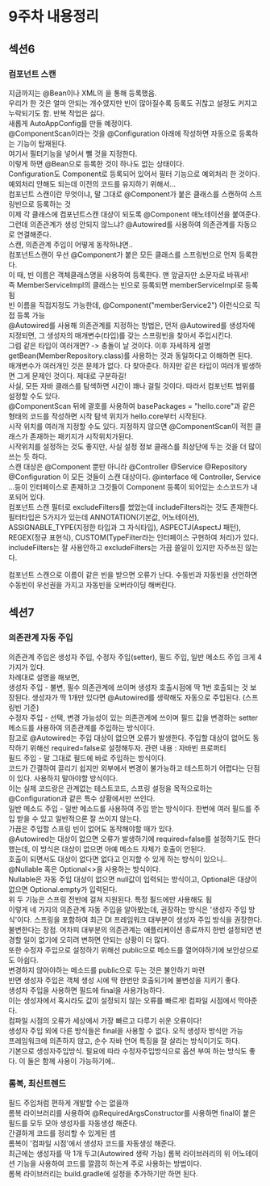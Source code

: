 # 9주차 내용정리  

## 섹션6  
### 컴포넌트 스캔  
지금까지는 @Bean이나 XML의 <bean>을 통해 등록했음.  
우리가 한 것은 얼마 안되는 개수였지만 빈이 많아질수록 등록도 귀찮고 설정도 커지고 누락되기도 함. 반복 작업은 싫다.  
새롭게 AutoAppConfig를 만들 예정이다.  
@ComponentScan이라는 것을 @Configuration 아래에 작성하면 자동으로 등록하는 기능이 탑재된다.  
여기서 필터기능을 넣어서 뺄 것을 지정한다.  
이렇게 하면 @Bean으로 등록한 것이 하나도 없는 상태이다.  
Configuration도 Component로 등록되어 있어서 필터 기능으로 예외처리 한 것이다. 예외처리 안해도 되는데 이전의 코드를 유지하기 위해서...   
컴포넌트 스캔이란 무엇이냐, 말 그대로 @Component가 붙은 클래스를 스캔하여 스프링빈으로 등록하는 것  
이제 각 클래스에 컴포넌트스캔 대상이 되도록 @Component 애노테이션을 붙여준다.  
그런데 의존관계가 생성 안되지 않느냐? @Autowired를 사용하여 의존관계를 자동으로 연결해준다.  
스캔, 의존관계 주입이 어떻게 동작하냐면..  
컴포넌트스캔이 우선 @Component가 붙은 모든 클래스를 스프링빈으로 먼저 등록한다.  
이 때, 빈 이름은 객체클래스명을 사용하여 등록한다. 맨 앞글자만 소문자로 바꿔서!  
즉 MemberServiceImpl의 클래스는 빈으로 등록되면 memberServiceImpl로 등록됨  
빈 이름을 직접지정도 가능한데, @Component("memberService2") 이런식으로 직접 등록 가능  
@Autowired를 사용해 의존관계를 지정하는 방법은, 먼저 @Autowired를 생성자에 지정되면, 그 생성자의 매개변수(타입)를 갖는 스프링빈을 찾아서 주입시킨다.  
그럼 같은 타입이 여러개면? -> 충돌이 날 것이다. 이후 자세하게 설명  
getBean(MemberRepository.class)를 사용하는 것과 동일하다고 이해하면 된다.  
매개변수가 여러개인 것은 문제가 없다. 다 찾아준다. 하지만 같은 타입이 여러개 발생하면 그게 문제인 것이다. 제대로 구분하길!  
사실, 모든 자바 클래스를 탐색하면 시간이 꽤나 걸릴 것이다. 따라서 컴포넌트 범위를 설정할 수도 있다.  
@ComponentScan 뒤에 괄호를 사용하여 basePackages = "hello.core"과 같은 형태의 코드를 작성하면 시작 탐색 위치가 hello.core부터 시작된다.  
시작 위치를 여러개 지정할 수도 있다. 지정하지 않으면 @ComponentScan이 적힌 클래스가 존재하는 패키지가 시작위치가된다.  
시작위치를 설정하는 것도 좋지만, 사실 설정 정보 클래스를 최상단에 두는 것을 더 많이 쓰는 듯 하다.  
스캔 대상은 @Component 뿐만 아니라 @Controller @Service @Repository @Configuration 이 모든 것들이 스캔 대상이다. @interface 에 Controller, Service ...등이 인터페이스로 존재하고 그것들이 Component 등록이 되어있는 소스코드가 내포되어 있다.  
컴포넌트 스캔 필터로 excludeFilters를 썼었는데 includeFilters라는 것도 존재한다.  
필터타입은 5가지가 있는데 ANNOTATION(기본값, 어노테이션), ASSIGNABLE_TYPE(지정한 타입과 그 자식타입), ASPECTJ(AspectJ 패턴), REGEX(정규 표현식), CUSTOM(TypeFilter라는 인터페이스 구현하여 처리)가 있다.  
includeFilters는 잘 사용안하고 excludeFilters는 가끔 쓸일이 있지만 자주쓰진 않는다.  

컴포넌트 스캔으로 이름이 같은 빈을 받으면 오류가 난다. 수동빈과 자동빈을 선언하면 수동빈이 우선권을 가지고 자동빈을 오버라이딩 해버린다.  


## 섹션7  
### 의존관계 자동 주입  
의존관계 주입은 생성자 주입, 수정자 주입(setter), 필드 주입, 일반 메소드 주입 크게 4가지가 있다.  
차례대로 설명을 해보면,  
생성자 주입 - 불변, 필수 의존관계에 쓰이며 생성자 호출시점에 딱 1번 호출되는 것 보장된다. 
생성자가 딱 1개만 있다면 @Autowired를 생략해도 자동으로 주입된다. (스프링빈 기준)  
수정자 주입 - 선택, 변경 가능성이 있는 의존관계에 쓰이며 필드 값을 변경하는 setter 메소드를 사용하여 의존관계를 주입하는 방식이다.  
참고로 @Autowired는 주입 대상이 없으면 오류가 발생한다. 주입할 대상이 없어도 동작하기 위해선 required=false로 설정해두자. 관련 내용 : 자바빈 프로퍼티  
필드 주입 - 말 그대로 필드에 바로 주입하는 방식이다.  
코드가 간결하여 끌리기 쉽지만 외부에서 변경이 불가능하고 테스트하기 어렵다는 단점이 있다. 사용하지 말아야할 방식이다.  
이는 실제 코드랑은 관계없는 테스트코드, 스프링 설정을 목적으로하는 @Configuration과 같은 특수 상황에서만 쓰인다.  
일반 메소드 주입 - 일반 메소드를 사용하여 주입 받는 방식이다. 한번에 여러 필드를 주입 받을 수 있고 일반적으론 잘 쓰이지 않는다.  
가끔은 주입할 스프링 빈이 없어도 동작해야할 때가 있다.  
@Autowired는 대상이 없으면 오류가 발생하기에 required=false를 설정하기도 한다 했는데, 이 방식은 대상이 없으면 아예 메소드 자체가 호출이 안된다.  
호출이 되면서도 대상이 없다면 없다고 인지할 수 있게 하는 방식이 있으니..  
@Nullable 혹은 Optional<>을 사용하는 방식이다.  
Nullable은 자동 주입 대상이 없으면 null값이 입력되는 방식이고, Optional은 대상이 없으면 Optional.empty가 입력된다.  
위 두 기능은 스프링 전반에 걸쳐 지원된다. 특정 필드에만 사용해도 됨  
이렇게 네 가지의 의존관계 자동 주입을 알아봤는데, 권장하는 방식은 '생성자 주입 방식'이다. 스프링을 포함하여 최근 DI 프레임워크 대부분이 생성자 주입 방식을 권장한다.  
불변한다는 장점. 어차피 대부분의 의존관계는 애플리케이션 종료까지 한번 설정되면 변경할 일이 없기에 오히려 변하면 안되는 상황이 더 많다.  
또한 수정자 주입으로 설정하기 위해선 public으로 메소드를 열어야하기에 보안상으로도 아쉽다.  
변경하지 않아야하는 메소드를 public으로 두는 것은 불안하기 마련  
반면 생성자 주입은 객체 생성 시에 딱 한번만 호출되기에 불변성을 지키기 좋다.  
생성자 주입을 사용하면 필드에 final을 사용가능하다.  
이는 생성자에서 혹시라도 값이 설정되지 않는 오류를 빠르게! 컴파일 시점에서 막아준다.  
컴파일 시점의 오류가 세상에서 가장 빠르고 다루기 쉬운 오류이다!  
생성자 주입 외에 다른 방식들은 final을 사용할 수 없다. 오직 생성자 방식만 가능  
프레임워크에 의존하지 않고, 순수 자바 언어 특징을 잘 살리는 방식이기도 하다.  
기본으로 생성자주입방식. 필요에 따라 수정자주입방식으로 옵션 부여 하는 방식도 좋다. 이 둘은 함께 사용이 가능하기에..  

### 롬복, 최신트렌드  
필드 주입처럼 편하게 개발할 수는 없을까  
롬복 라이브러리를 사용하여 @RequiredArgsConstructor를 사용하면 final이 붙은 필드를 모두 모아 생성자를 자동생성 해준다.  
간결하게 코드를 정리할 수 있게된 셈  
롬복이 '컴파일 시점'에서 생성자 코드를 자동생성 해준다.  
최근에는 생성자를 딱 1개 두고(Autowired 생략 가능) 롬복 라이브러리의 위 어노테이션 기능을 사용하여 코드를 깔끔히 하는게 주로 사용하는 방법이다.  
롬복 라이브러리는 build.gradle에 설정을 추가하기만 하면 된다.  
